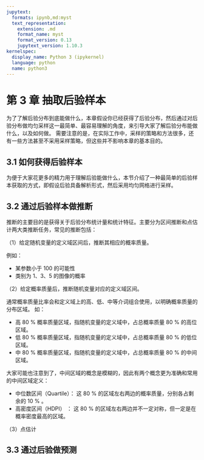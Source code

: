 ```yaml
---
jupytext:
  formats: ipynb,md:myst
  text_representation:
    extension: .md
    format_name: myst
    format_version: 0.13
    jupytext_version: 1.10.3
kernelspec:
  display_name: Python 3 (ipykernel)
  language: python
  name: python3
---
```


# 第 3 章 抽取后验样本

为了了解后验分布到底能做什么，本章假设你已经获得了后验分布，然后通过对后验分布做均匀采样这一最简单、最容易理解的角度，来引导大家了解后验分布能做什么，以及如何做。 需要注意的是，在实际工作中，采样的策略和方法很多，还有一些方法甚至不采用采样策略，但这些并不影响本章的基本目的。

## 3.1 如何获得后验样本

为便于大家花更多的精力用于理解后验能做什么，本节介绍了一种最简单的后验样本获取的方式，即假设后验具备解析形式，然后采用均匀网格进行采样。

## 3.2 通过后验样本做推断

推断的主要目的是获得关于后验分布统计量和统计特征。主要分为区间推断和点估计两大类推断任务，常见的推断包括：

（1）给定随机变量的定义域区间后，推断其相应的概率质量。

例如：
- 某参数小于 100 的可能性
- 类别为 1、3、5 的图像的概率

（2）给定概率质量后，推断随机变量对应的定义域区间。

通常概率质量比率会和定义域上的高、低、中等介词组合使用，以明确概率质量的分布区域。 如：

- 高 80 % 概率质量区域，指随机变量的定义域中，占总概率质量 80 % 的高位区域。
- 低 80 % 概率质量区域，指随机变量的定义域中，占总概率质量 80 % 的低位区域。
- 中 80 % 概率质量区域，指随机变量的定义域中，占总概率质量 80 % 的中间区域。

大家可能也注意到了，中间区域的概念是模糊的，因此有两个概念更为准确和常用的中间区域定义：
- 中位数区间（Quartile）： 这 80 % 的区域左右两边的概率质量，分别各占剩余的 10 % 。
- 高密度区间（HDPI） ：  这 80 % 的区域左右两边并不一定对称，但一定是在概率密度最高的区域。
 
（3）点估计



## 3.3  通过后验做预测
